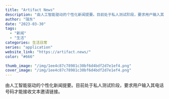 ```yaml
---
title: "Artifact News"
description: "由人工智能驱动的个性化新闻提要。目前处于私人测试阶段，要求用户输入其电话号码才能接收文本邀请链接。 "
author: "瑞东"
date: "2023-03-30"
tags:
  - "新闻"
  - "生活"
categories: 生活日常
series: "application"
website_link: "https://artifact.news/"
color: "#666"

thumb_image: "/img/1ee4c87c78981c30bf6d4bdf2d7e1ef4.png"
cover_image: "/img/1ee4c87c78981c30bf6d4bdf2d7e1ef4.png"
---
```


由人工智能驱动的个性化新闻提要。目前处于私人测试阶段，要求用户输入其电话号码才能接收文本邀请链接。 